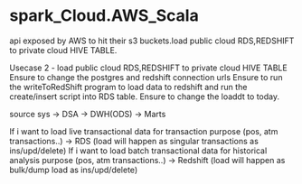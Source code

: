 # spark_Cloud.AWS_Scala
api exposed by AWS to hit their s3 buckets.load public cloud RDS,REDSHIFT to private cloud HIVE TABLE.

Usecase 2 - load public cloud RDS,REDSHIFT to private cloud HIVE TABLE
Ensure to change the postgres and redshift connection urls
Ensure to run the writeToRedShift program to load data to redshift and run the create/insert script into RDS table.
Ensure to change the loaddt to today.




source sys -> DSA -> DWH(ODS) -> Marts				
				
If i want to load live transactional data for transaction purpose (pos, atm transactions..) -> 
RDS (load will happen as singular transactions as ins/upd/delete)
If i want to load batch transactional data for historical analysis purpose (pos, atm transactions..) 
-> Redshift (load will happen as bulk/dump load as ins/upd/delete)
				
